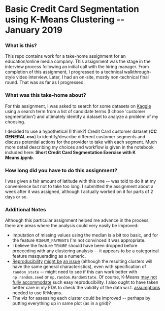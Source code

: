 # Basic Credit Card Segmentation using K-Means Clustering -- January 2019

### What is this?

This repo contains work for a take-home assignment for an education/online media company. This assignment was the stage in the interview process following an initial call with the hiring manager. From completion of this assignment, I progressed to a technical walkthrough-style video interview. Later, I had an on-site, mostly non-technical final round. That was as far as I progressed.

### What was this take-home about?

For this assignment, I was asked to search for some datasets on [Kaggle](https://www.kaggle.com/datasets) using a search term from a list of candidate terms (I chose 'customer segmentation') and ultimately identify a dataset to analyze a problem of my choosing.

I decided to use a hypothetical (I think?) Credit Card customer dataset (**CC GENERAL.csv**) to identify/describe different customer segments and discuss potential actions for the provider to take with each segment. Much more detail describing my choices and workflow is given in the notebook included here: **Short Credit Card Segmentation Exercise with K Means.ipynb**.

### How long did you have to do this assignment?

I was given a fair amount of latitude with this one -- was told to do it at my convenience but not to take too long. I submitted the assignment about a week after it was assigned, although I actually worked on it for parts of 2 days or so.

### Additional Notes

Although this particular assignment helped me advance in the process, there are areas where the analysis could very easily be improved:

* Imputation of missing values using the median is a bit too basic, and for the feature `MINMUM_PAYMENTS` I'm not convinced it was appropriate.
* I believe the feature `TENURE` should have been dropped before proceeding with any clustering analysis -- it appears to be a categorical feature masquerading as a numeric.
* [Reproducibility](https://stackoverflow.com/questions/46108753/what-is-meant-by-the-term-random-state-in-kmeans-function-in-package-sklear) [might be](https://stackoverflow.com/questions/28064634/random-state-pseudo-random-number-in-scikit-learn) [an issue](https://stackoverflow.com/questions/31057197/should-i-use-random-seed-or-numpy-random-seed-to-control-random-number-gener) (although the resulting clusters will have the same general characteristics), even with specification of `random_state` -- might need to see if this can work better with `np.random.seed` or `np.random.RandomState`. Of course, K-Means [may not fully accommodate](https://stackoverflow.com/questions/25921762/changes-of-clustering-results-after-each-time-run-in-python-scikit-learn) such easy reproducibility. I also ought to have taken better care in my EDA to check the validity of the data w.r.t. [assumptions](http://varianceexplained.org/r/kmeans-free-lunch/) needed to use K-Means.
* The viz for assessing each cluster could be improved -- perhaps by putting everything up in same plot (as in a grid)?
